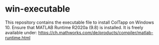 # win-executable
This repository contains the executable file to install ColTapp on Windows 10.
Ensure that MATLAB Runtime R2020a (9.8) is installed. It is freely
available under:
https://ch.mathworks.com/de/products/compiler/matlab-runtime.html


